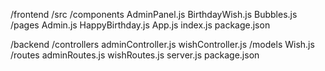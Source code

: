 /frontend
  /src
    /components
      AdminPanel.js
      BirthdayWish.js
      Bubbles.js
    /pages
      Admin.js
      HappyBirthday.js
    App.js
    index.js
  package.json

/backend
  /controllers
    adminController.js
    wishController.js
  /models
    Wish.js
  /routes
    adminRoutes.js
    wishRoutes.js
  server.js
  package.json
